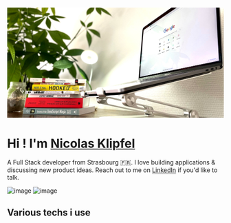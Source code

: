 ![Cover](https://github.com/Klipfel-Nicolas/Klipfel-Nicolas/blob/main/img/autodidact.jpeg)

# **Hi ! I'm** [Nicolas Klipfel](https://nicolas-klipfel.fr/)

A Full Stack developer from Strasbourg 🇫🇷. I love building applications & discussing new product ideas. Reach out to me on [LinkedIn](https://www.linkedin.com/in/nicolas-klipfel/) if you'd like to talk.

![image](https://img.shields.io/badge/F%20Droid-1976D2?style=for-the-badge&logo=f-droid&logoColor=white)
![image](https://img.shields.io/badge/Get%20In%20Touch-LinkedIn-0077B5?link=https://www.linkedin.com/in/nicolas-klipfel/?style=for-the-badge&logo=linkedin&logoColor=0077B5)
	
## Various techs i use



